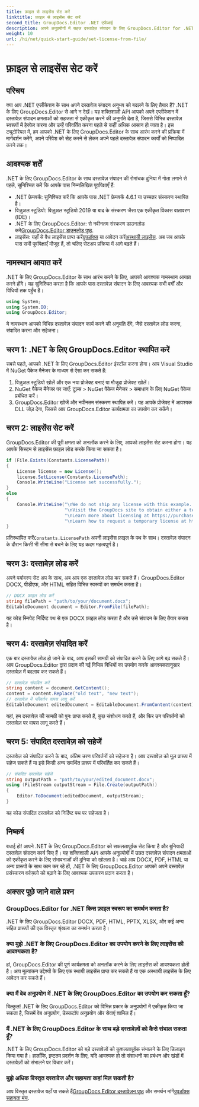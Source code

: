 ```yaml
---
title: फ़ाइल से लाइसेंस सेट करें
linktitle: फ़ाइल से लाइसेंस सेट करें
second_title: GroupDocs.Editor .NET एपीआई
description: अपने अनुप्रयोगों में सहज दस्तावेज़ संपादन के लिए GroupDocs.Editor for .NET का उपयोग करना सीखें। चरण-दर-चरण मार्गदर्शिका, युक्तियाँ और FAQs शामिल हैं।
weight: 10
url: /hi/net/quick-start-guide/set-license-from-file/
---
```


# फ़ाइल से लाइसेंस सेट करें

## परिचय
क्या आप .NET एप्लीकेशन के साथ अपने दस्तावेज़ संपादन अनुभव को बदलने के लिए तैयार हैं? .NET के लिए GroupDocs.Editor से आगे न देखें। यह शक्तिशाली API आपको अपने एप्लीकेशन में दस्तावेज़ संपादन क्षमताओं को सहजता से एकीकृत करने की अनुमति देता है, जिससे विभिन्न दस्तावेज़ स्वरूपों में हेरफेर करना और उन्हें परिवर्तित करना पहले से कहीं अधिक आसान हो जाता है। इस ट्यूटोरियल में, हम आपको .NET के लिए GroupDocs.Editor के साथ आरंभ करने की प्रक्रिया में मार्गदर्शन करेंगे, अपने परिवेश को सेट करने से लेकर अपने पहले दस्तावेज़ संपादन कार्यों को निष्पादित करने तक।
## आवश्यक शर्तें
.NET के लिए GroupDocs.Editor के साथ दस्तावेज़ संपादन की रोमांचक दुनिया में गोता लगाने से पहले, सुनिश्चित करें कि आपके पास निम्नलिखित पूर्वापेक्षाएँ हैं:
- .NET फ्रेमवर्क: सुनिश्चित करें कि आपके पास .NET फ्रेमवर्क 4.6.1 या उच्चतर संस्करण स्थापित है।
- विज़ुअल स्टूडियो: विज़ुअल स्टूडियो 2019 या बाद के संस्करण जैसा एक एकीकृत विकास वातावरण (IDE)।
-  .NET के लिए GroupDocs.Editor: से नवीनतम संस्करण डाउनलोड करें[GroupDocs.Editor डाउनलोड पृष्ठ](https://releases.groupdocs.com/editor/net/).
-  लाइसेंस: यहाँ से वैध लाइसेंस प्राप्त करें[ग्रुपडॉक्स](https://purchase.groupdocs.com/buy) या आवेदन करें[अस्थायी लाइसेंस](https://purchase.groupdocs.com/temporary-license/).
अब जब आपके पास सभी पूर्वापेक्षाएँ मौजूद हैं, तो चलिए सेटअप प्रक्रिया में आगे बढ़ते हैं।
## नामस्थान आयात करें
.NET के लिए GroupDocs.Editor के साथ आरंभ करने के लिए, आपको आवश्यक नामस्थान आयात करने होंगे। यह सुनिश्चित करता है कि आपके पास दस्तावेज़ संपादन के लिए आवश्यक सभी वर्गों और विधियों तक पहुँच है।
```csharp
using System;
using System.IO;
using GroupDocs.Editor;
```
ये नामस्थान आपको विभिन्न दस्तावेज़ संपादन कार्य करने की अनुमति देंगे, जैसे दस्तावेज़ लोड करना, संपादित करना और सहेजना।
## चरण 1: .NET के लिए GroupDocs.Editor स्थापित करें
सबसे पहले, आपको .NET के लिए GroupDocs.Editor इंस्टॉल करना होगा। आप Visual Studio में NuGet पैकेज मैनेजर के माध्यम से ऐसा कर सकते हैं:
1. विज़ुअल स्टूडियो खोलें और एक नया प्रोजेक्ट बनाएं या मौजूदा प्रोजेक्ट खोलें।
2. NuGet पैकेज मैनेजर पर जाएँ: टूल्स > NuGet पैकेज मैनेजर > समाधान के लिए NuGet पैकेज प्रबंधित करें।
3. GroupDocs.Editor खोजें और नवीनतम संस्करण स्थापित करें।
यह आपके प्रोजेक्ट में आवश्यक DLL जोड़ देगा, जिससे आप GroupDocs.Editor कार्यक्षमता का उपयोग कर सकेंगे।
## चरण 2: लाइसेंस सेट करें
GroupDocs.Editor की पूरी क्षमता को अनलॉक करने के लिए, आपको लाइसेंस सेट करना होगा। यह आपके सिस्टम से लाइसेंस फ़ाइल लोड करके किया जा सकता है।
```csharp
if (File.Exists(Constants.LicensePath))
{
    License license = new License();
    license.SetLicense(Constants.LicensePath);
    Console.WriteLine("License set successfully.");
}
else
{
    Console.WriteLine("\nWe do not ship any license with this example. " +
                      "\nVisit the GroupDocs site to obtain either a temporary or permanent license. " +
                      "\nLearn more about licensing at https://purchase.groupdocs.com/faqs/licensing. " +
                      "\nLearn how to request a temporary license at https://purchase.groupdocs.com/temporary-license.");
}
```
 प्रतिस्थापित करें`Constants.LicensePath` अपनी लाइसेंस फ़ाइल के पथ के साथ। दस्तावेज़ संपादन के दौरान किसी भी सीमा से बचने के लिए यह कदम महत्वपूर्ण है। 
## चरण 3: दस्तावेज़ लोड करें
अपने पर्यावरण सेट अप के साथ, अब आप एक दस्तावेज़ लोड कर सकते हैं। GroupDocs.Editor DOCX, पीडीएफ, और HTML सहित विभिन्न स्वरूपों का समर्थन करता है।
```csharp
// DOCX फ़ाइल लोड करें
string filePath = "path/to/your/document.docx";
EditableDocument document = Editor.FromFile(filePath);
```
यह कोड स्निपेट निर्दिष्ट पथ से एक DOCX फ़ाइल लोड करता है और उसे संपादन के लिए तैयार करता है।
## चरण 4: दस्तावेज़ संपादित करें
एक बार दस्तावेज़ लोड हो जाने के बाद, आप इसकी सामग्री को संपादित करने के लिए आगे बढ़ सकते हैं। आप GroupDocs.Editor द्वारा प्रदान की गई विभिन्न विधियों का उपयोग करके आवश्यकतानुसार दस्तावेज़ में बदलाव कर सकते हैं।
```csharp
// दस्तावेज़ संपादित करें
string content = document.GetContent();
content = content.Replace("old text", "new text");
// दस्तावेज़ में परिवर्तन वापस लागू करें
EditableDocument editedDocument = EditableDocument.FromContent(content);
```
यहां, हम दस्तावेज़ की सामग्री को पुनः प्राप्त करते हैं, कुछ संशोधन करते हैं, और फिर उन परिवर्तनों को दस्तावेज़ पर वापस लागू करते हैं।
## चरण 5: संपादित दस्तावेज़ को सहेजें
दस्तावेज़ को संपादित करने के बाद, अंतिम चरण परिवर्तनों को सहेजना है। आप दस्तावेज़ को मूल प्रारूप में सहेज सकते हैं या इसे किसी अन्य समर्थित प्रारूप में परिवर्तित कर सकते हैं।
```csharp
// संपादित दस्तावेज़ सहेजें
string outputPath = "path/to/your/edited_document.docx";
using (FileStream outputStream = File.Create(outputPath))
{
    Editor.ToDocument(editedDocument, outputStream);
}
```
यह कोड संपादित दस्तावेज़ को निर्दिष्ट पथ पर सहेजता है।
## निष्कर्ष
बधाई हो! आपने .NET के लिए GroupDocs.Editor को सफलतापूर्वक सेट किया है और बुनियादी दस्तावेज़ संपादन कार्य किए हैं। यह शक्तिशाली API आपके अनुप्रयोगों में उन्नत दस्तावेज़ संपादन क्षमताओं को एकीकृत करने के लिए संभावनाओं की दुनिया को खोलता है। चाहे आप DOCX, PDF, HTML या अन्य प्रारूपों के साथ काम कर रहे हों, .NET के लिए GroupDocs.Editor आपको अपने दस्तावेज़ प्रसंस्करण वर्कफ़्लो को बढ़ाने के लिए आवश्यक उपकरण प्रदान करता है।
## अक्सर पूछे जाने वाले प्रश्न
### GroupDocs.Editor for .NET किस फ़ाइल स्वरूप का समर्थन करता है?
.NET के लिए GroupDocs.Editor DOCX, PDF, HTML, PPTX, XLSX, और कई अन्य सहित प्रारूपों की एक विस्तृत श्रृंखला का समर्थन करता है।
### क्या मुझे .NET के लिए GroupDocs.Editor का उपयोग करने के लिए लाइसेंस की आवश्यकता है?
हां, GroupDocs.Editor की पूर्ण कार्यक्षमता को अनलॉक करने के लिए लाइसेंस की आवश्यकता होती है। आप मूल्यांकन उद्देश्यों के लिए एक स्थायी लाइसेंस प्राप्त कर सकते हैं या एक अस्थायी लाइसेंस के लिए आवेदन कर सकते हैं।
### क्या मैं वेब अनुप्रयोग में .NET के लिए GroupDocs.Editor का उपयोग कर सकता हूँ?
बिल्कुल! .NET के लिए GroupDocs.Editor को विभिन्न प्रकार के अनुप्रयोगों में एकीकृत किया जा सकता है, जिसमें वेब अनुप्रयोग, डेस्कटॉप अनुप्रयोग और सेवाएं शामिल हैं।
### मैं .NET के लिए GroupDocs.Editor के साथ बड़े दस्तावेज़ों को कैसे संभाल सकता हूँ?
.NET के लिए GroupDocs.Editor को बड़े दस्तावेज़ों को कुशलतापूर्वक संभालने के लिए डिज़ाइन किया गया है। हालाँकि, इष्टतम प्रदर्शन के लिए, यदि आवश्यक हो तो संसाधनों का प्रबंधन और खंडों में दस्तावेज़ों को संभालने पर विचार करें।
### मुझे अधिक विस्तृत दस्तावेज और सहायता कहां मिल सकती है?
 आप विस्तृत दस्तावेज यहाँ पा सकते हैं[GroupDocs.Editor दस्तावेज़न पृष्ठ](https://tutorials.groupdocs.com/editor/net/) और समर्थन मांगें[ग्रुपडॉक्स सहायता मंच](https://forum.groupdocs.com/c/editor/20).